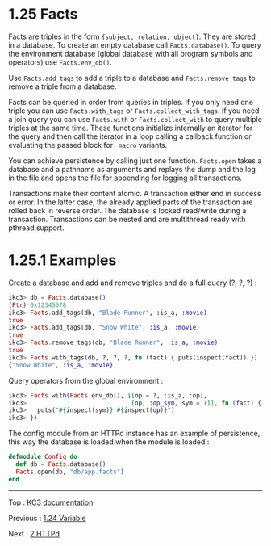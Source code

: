# 1.25 Facts

Facts are triples in the form `{subject, relation, object}`.
They are stored in a database. To create an empty database
call `Facts.database()`. To query the environment database
(global database with all program symbols and operators) use
`Facts.env_db()`.

Use `Facts.add_tags` to add a triple to a database and
`Facts.remove_tags` to remove a triple from a database.

Facts can be queried in order from queries in triples.
If you only need one triple you can use `Facts.with_tags` or
`Facts.collect_with_tags`. If you need a join query you can
use `Facts.with` or `Facts.collect_with` to query multiple triples
at the same time. These functions initialize internally an iterator
for the query and then call the iterator in a loop calling a callback
function or evaluating the passed block for `_macro` variants.

You can achieve persistence by calling just one function.
`Facts.open` takes a database and a pathname as arguments and
replays the dump and the log in the file and opens the file for
appending for logging all transactions.

Transactions make their content atomic. A transaction either end
in success or error. In the latter case, the already applied parts
of the transaction are rolled back in reverse order. The database
is locked read/write during a transaction. Transactions can be
nested and are multithread ready with pthread support.


# 1.25.1 Examples

Create a database and add and remove triples and do a
full query (?, ?, ?) :

```elixir
ikc3> db = Facts.database()
(Ptr) 0x12345678
ikc3> Facts.add_tags(db, "Blade Runner", :is_a, :movie)
true
ikc3> Facts.add_tags(db, "Snow White", :is_a, :movie)
true
ikc3> Facts.remove_tags(db, "Blade Runner", :is_a, :movie)
true
ikc3> Facts.with_tags(db, ?, ?, ?, fn (fact) { puts(inspect(fact)) })
{"Snow White", :is_a, :movie}
```

Query operators from the global environment :

```elixir
ikc3> Facts.with(Facts.env_db(), [[op = ?, :is_a, :op],
ikc3>                             [op, :op_sym, sym = ?]], fn (fact) {
ikc3>   puts("#{inspect(sym)} #{inspect(op)}")
ikc3> })
```

The config module from an HTTPd instance has an example of
persistence, this way the database is loaded when the module is loaded :

```elixir
defmodule Config do
  def db = Facts.database()
  Facts.open(db, "db/app.facts")
end
```

---

Top : [KC3 documentation](/doc/)

Previous : [1.24 Variable](1.24_Variable)

Next : [2 HTTPd](../2_HTTPd)

